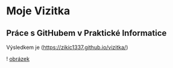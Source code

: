 # Moje Vizitka

## Práce s GitHubem v Praktické Informatice

Výsledkem je (https://zikic1337.github.io/vizitka/)

! [obrázek](Vizitka.png)
